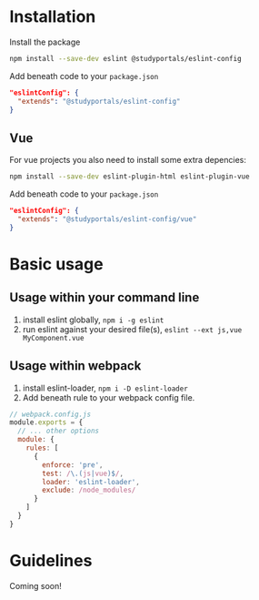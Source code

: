 # Installation

Install the package

```bash
npm install --save-dev eslint @studyportals/eslint-config
```

Add beneath code to your `package.json`

```json
"eslintConfig": {
  "extends": "@studyportals/eslint-config"
}
```

## Vue

For vue projects you also need to install some extra depencies:

```bash
npm install --save-dev eslint-plugin-html eslint-plugin-vue
```

Add beneath code to your `package.json`

```json
"eslintConfig": {
  "extends": "@studyportals/eslint-config/vue"
}
```

# Basic usage

## Usage within your command line

1. install eslint globally, `npm i -g eslint`
2. run eslint against your desired file(s), `eslint --ext js,vue MyComponent.vue`

## Usage within webpack

1. install eslint-loader, `npm i -D eslint-loader`
2. Add beneath rule to your webpack config file.
```js
// webpack.config.js
module.exports = {
  // ... other options
  module: {
    rules: [
      {
        enforce: 'pre',
        test: /\.(js|vue)$/,
        loader: 'eslint-loader',
        exclude: /node_modules/
      }
    ]
  }
}
```

# Guidelines

Coming soon!
